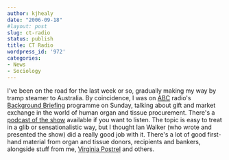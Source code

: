```yaml
---
author: kjhealy
date: "2006-09-18"
#layout: post
slug: ct-radio
status: publish
title: CT Radio
wordpress_id: '972'
categories:
- News
- Sociology
---
```


I've been on the road for the last week or so, gradually making my way by tramp steamer to Australia. By coincidence, I was on [ABC](http://www.abc.net.au) radio's [Background Briefing](http://www.abc.net.au/rn/backgroundbriefing/stories/2006/1740584.htm) programme on Sunday, talking about gift and market exchange in the world of human organ and tissue procurement. There's a [podcast of the show](http://www.abc.net.au/rn/podcast/feeds/bbg_20060917.mp3) available if you want to listen. The topic is easy to treat in a glib or sensationalistic way, but I thought Ian Walker (who wrote and presented the show) did a really good job with it. There's a lot of good first-hand material from organ and tissue donors, recipients and bankers, alongside stuff from me, [Virginia Postrel](http://www.vpostrel.com/weblog/) and others.
